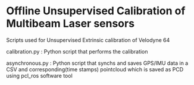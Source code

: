 # Offline Unsupervised Calibration of Multibeam Laser sensors 
Scripts used for Unsupervised Extrinsic calibration of Velodyne 64 

calibration.py : Python script that performs the calibration

asynchronous.py : Python script that synchs and saves GPS/IMU data in a CSV and corresponding(time stamps) pointcloud which is saved as PCD using pcl_ros software tool
